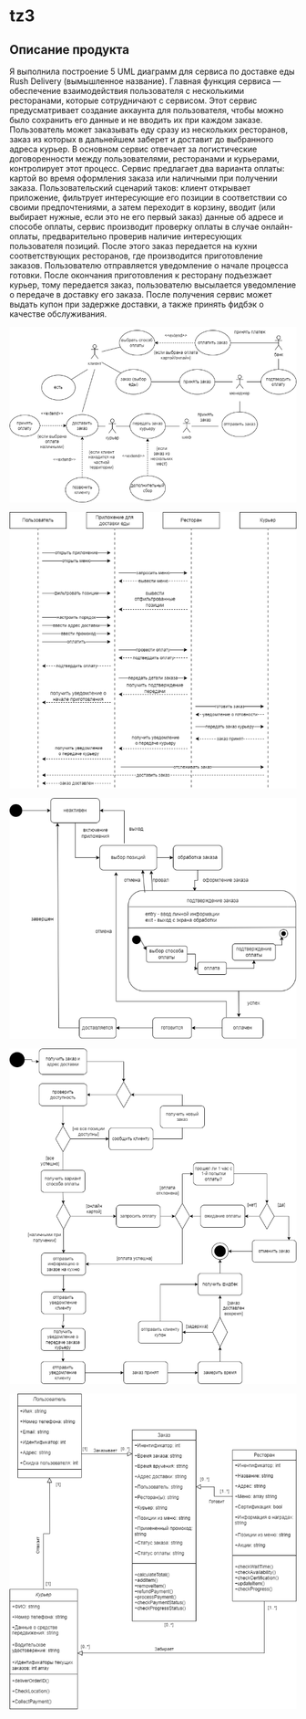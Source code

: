 # tz3
## Описание продукта 
Я выполнила построение 5 UML диаграмм для сервиса по доставке еды Rush Delivery (вымышленное название). Главная функция сервиса — обеспечение взаимодействия пользователя с несколькими ресторанами, которые сотрудничают с сервисом.  Этот сервис предусматривает создание аккаунта для пользователя, чтобы можно было сохранить его данные и не вводить их при каждом заказе. Пользователь может заказывать еду сразу из нескольких ресторанов, заказ из которых в дальнейшем заберет и доставит до выбранного адреса курьер. В основном сервис отвечает за логистические договоренности между пользователями, ресторанами и курьерами, контролирует этот процесс. Сервис предлагает два варианта оплаты: картой во время оформления заказа или наличными при получении заказа.
Пользовательский сценарий таков: клиент открывает приложение, фильтрует интересующие его позиции в соответствии со своими предпочтениями, а затем переходит в корзину, вводит (или выбирает нужные, если это не его первый заказ) данные об адресе и способе оплаты, сервис производит проверку оплаты в случае онлайн-оплаты, предварительно проверив наличие интересующих пользователя позиций. После этого заказ передается на кухни соответствующих ресторанов, где производится приготовление заказов. Пользователю отправляется уведомление о начале процесса готовки. После окончания приготовления к ресторану подъезжает курьер, тому передается заказ, пользователю высылается уведомление о передаче в доставку его заказа. После получения сервис может выдать купон при задержке доставки, а также принять фидбэк о качестве обслуживания.

![Image alt](https://github.com/Daryakeke/tz3/raw/main/use_cases_diagram.png)

![Image alt](https://github.com/Daryakeke/tz3/raw/main/sequence_diagram.png)

![Image alt](https://github.com/Daryakeke/tz3/raw/main/state_diagram.png)

![Image alt](https://github.com/Daryakeke/tz3/raw/main/activity_diagram.png)

![Image alt](https://github.com/Daryakeke/tz3/raw/main/classes_diagram.png)
